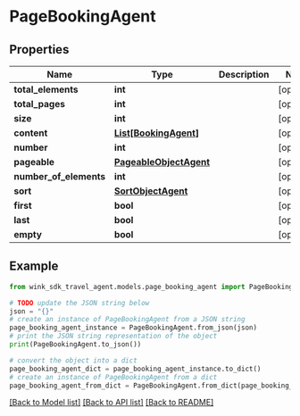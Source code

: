 # PageBookingAgent


## Properties

Name | Type | Description | Notes
------------ | ------------- | ------------- | -------------
**total_elements** | **int** |  | [optional] 
**total_pages** | **int** |  | [optional] 
**size** | **int** |  | [optional] 
**content** | [**List[BookingAgent]**](BookingAgent.md) |  | [optional] 
**number** | **int** |  | [optional] 
**pageable** | [**PageableObjectAgent**](PageableObjectAgent.md) |  | [optional] 
**number_of_elements** | **int** |  | [optional] 
**sort** | [**SortObjectAgent**](SortObjectAgent.md) |  | [optional] 
**first** | **bool** |  | [optional] 
**last** | **bool** |  | [optional] 
**empty** | **bool** |  | [optional] 

## Example

```python
from wink_sdk_travel_agent.models.page_booking_agent import PageBookingAgent

# TODO update the JSON string below
json = "{}"
# create an instance of PageBookingAgent from a JSON string
page_booking_agent_instance = PageBookingAgent.from_json(json)
# print the JSON string representation of the object
print(PageBookingAgent.to_json())

# convert the object into a dict
page_booking_agent_dict = page_booking_agent_instance.to_dict()
# create an instance of PageBookingAgent from a dict
page_booking_agent_from_dict = PageBookingAgent.from_dict(page_booking_agent_dict)
```
[[Back to Model list]](../README.md#documentation-for-models) [[Back to API list]](../README.md#documentation-for-api-endpoints) [[Back to README]](../README.md)


